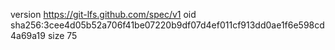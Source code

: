 version https://git-lfs.github.com/spec/v1
oid sha256:3cee4d05b52a706f41be07220b9df07d4ef011cf913dd0ae1f6e598cd4a69a19
size 75
